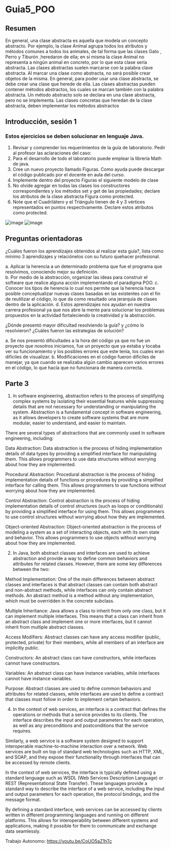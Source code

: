 # Guia5_POO



## Resumen 
En general, una clase abstracta es aquella que modela un concepto abstracto. Por ejemplo, la clase Animal agrupa todos los atributos y métodos comunes a todos los animales, de tal forma que las clases Gato ̧ Perro y Tiburón ̧ heredaron de ella; en sí misma la clase Animal no representa a ningún animal en concreto, por lo que esta clase sería abstracta. Las clases abstractas suelen marcarse con la palabra clave abstracta. Al marcar una clase como abstracta, no será posible crear objetos de la misma. En general, para poder usar una clase abstracta, se debe crear una clase que herede de ella. Las clases abstractas pueden contener métodos abstractos, los cuales se marcan también con la palabra abstracta. Un método abstracto solo se declara en una clase abstracta, pero no se implementa. Las clases concretas que heredan de la clase abstracta, deben implementar los métodos abstractos




## Introducción, sesión 1 
### Estos ejercicios se deben solucionar en lenguaje Java.

1. Revisar y comprender los requerimientos de la guía de laboratorio. Pedir al profesor las aclaraciones del caso:
2. Para el desarrollo de todo el laboratorio puede emplear la librería Math de java.
3. Cree un nuevo proyecto llamado Figuras. Como ayuda puede descargar el código publicado por el docente en aula del curso.
4. Implemente dentro del proyecto Figuras el siguiente modelo de clase
5. No olvide agregar en todas las clases los constructores correspondientes y los métodos set y get de las propiedades; declare los atributos de la clase abstracta Figura como protected.
6. Note que el Cuadrilátero y el Triángulo tienen de 4 y 3 vértices representados en puntos respectivamente. Declare estos atributos como protected.


![image](https://user-images.githubusercontent.com/124604196/233871926-2c109b9b-5dd1-4608-9d37-65e56304bb02.png)
![image](https://user-images.githubusercontent.com/124604196/233872347-0953dfd1-80a0-46c7-94b5-c7c2604f9bdb.png)





## Preguntas orientadoras
¿Cuáles fueron los aprendizajes obtenidos al realizar esta guía?, lista como mínimo 3 aprendizajes y relaciónelos con su futuro quehacer profesional.

a. Aplicar la herencia a un determinado problema que fue el programa que resolvimos, conociendo mejor su definición.  
b. Por medio de la abstracción, organizar las ideas para construir el software que realice alguna acción implementando el paradigma POO.
c. Conocer los tipos de herencia lo cual nos permite que la herencia hace posible conceptualizar nuevas clases basadas en las existentes con el fin de reutilizar el código, lo que da como resultado una jerarquía de clases dentro de la aplicación.
d. Estos aprendizajes nos ayudan en nuestra carrera profesional ya que nos abre la mente para solucionar los problemas propuestos en la actividad fortaleciendo la creatividad y la abstracción. 

¿Dónde presentó mayor dificultad resolviendo la guía? y ¿cómo lo resolvieron? ¿Cuáles fueron las estrategias de solución?

a. Se nos presentó dificultades a la hora del código ya que no fue un proyecto que nosotros iniciamos, fue un proyecto que ya estaba y tocaba ver su funcionamiento y los posibles errores que este tenía, los cuales eran difíciles de visualizar.
b. Modificaciones en el código fueron difíciles de manejar, ya que cuando se realizaba algún cambio aparecen varios errores en el código, lo que hacía que no funcionara de manera correcta.




## Parte 3


1) In software engineering, abstraction refers to the process of simplifying complex systems by isolating their essential features while suppressing details that are not necessary for understanding or manipulating the system. Abstraction is a fundamental concept in software engineering, as it allows developers to create software systems that are more modular, easier to understand, and easier to maintain.

There are several types of abstractions that are commonly used in software engineering, including:

Data Abstraction: Data abstraction is the process of hiding implementation details of data types by providing a simplified interface for manipulating them. This allows programmers to use data structures without worrying about how they are implemented.

Procedural Abstraction: Procedural abstraction is the process of hiding implementation details of functions or procedures by providing a simplified interface for calling them. This allows programmers to use functions without worrying about how they are implemented.

Control Abstraction: Control abstraction is the process of hiding implementation details of control structures (such as loops or conditionals) by providing a simplified interface for using them. This allows programmers to use control structures without worrying about how they are implemented.

Object-oriented Abstraction: Object-oriented abstraction is the process of modeling a system as a set of interacting objects, each with its own state and behavior. This allows programmers to use objects without worrying about how they are implemented.



2) In Java, both abstract classes and interfaces are used to achieve abstraction and provide a way to define common behaviors and attributes for related classes. However, there are some key differences between the two:

Method Implementation: One of the main differences between abstract classes and interfaces is that abstract classes can contain both abstract and non-abstract methods, while interfaces can only contain abstract methods. An abstract method is a method without any implementation, which must be overridden in the concrete subclass.

Multiple Inheritance: Java allows a class to inherit from only one class, but it can implement multiple interfaces. This means that a class can inherit from an abstract class and implement one or more interfaces, but it cannot inherit from multiple abstract classes.

Access Modifiers: Abstract classes can have any access modifier (public, protected, private) for their members, while all members of an interface are implicitly public.

Constructors: An abstract class can have constructors, while interfaces cannot have constructors.

Variables: An abstract class can have instance variables, while interfaces cannot have instance variables.

Purpose: Abstract classes are used to define common behaviors and attributes for related classes, while interfaces are used to define a contract that classes must follow in order to implement certain behaviors.



4) In the context of web services, an interface is a contract that defines the operations or methods that a service provides to its clients. The interface describes the input and output parameters for each operation, as well as any preconditions and postconditions that the service requires.

Similarly, a web service is a software system designed to support interoperable machine-to-machine interaction over a network. Web services are built on top of standard web technologies such as HTTP, XML, and SOAP, and they expose their functionality through interfaces that can be accessed by remote clients.

In the context of web services, the interface is typically defined using a standard language such as WSDL (Web Services Description Language) or REST (Representational State Transfer). These languages provide a standard way to describe the interface of a web service, including the input and output parameters for each operation, the protocol bindings, and the message format.

By defining a standard interface, web services can be accessed by clients written in different programming languages and running on different platforms. This allows for interoperability between different systems and applications, making it possible for them to communicate and exchange data seamlessly.

Trabajo Autonomo: https://youtu.be/CoUO5aZ1hTc
